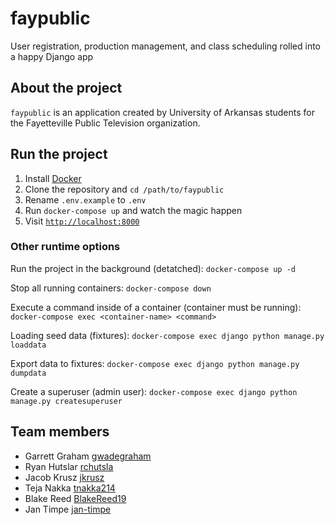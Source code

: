 # faypublic
User registration, production management, and class scheduling rolled into a happy Django app

## About the project

`faypublic` is an application created by University of Arkansas students for the Fayetteville Public Television organization. 

## Run the project

1. Install [Docker](https://docs.docker.com/engine/installation/)
2. Clone the repository and `cd /path/to/faypublic`
3. Rename `.env.example` to `.env`
4. Run `docker-compose up` and watch the magic happen
5. Visit [`http://localhost:8000`](http://localhost:8000)

### Other runtime options

Run the project in the background (detatched): `docker-compose up -d`

Stop all running containers: `docker-compose down`

Execute a command inside of a container (container must be running): `docker-compose exec <container-name> <command>`

Loading seed data (fixtures): `docker-compose exec django python manage.py loaddata`

Export data to fixtures: `docker-compose exec django python manage.py dumpdata`

Create a superuser (admin user): `docker-compose exec django python manage.py createsuperuser`

## Team members
* Garrett Graham [gwadegraham](https://github.com/gwadegraham)
* Ryan Hutslar [rchutsla](https://github.com/rchutsla)
* Jacob Krusz [jkrusz](https://github.com/jkrusz)
* Teja Nakka [tnakka214](https://github.com/tnakka214)
* Blake Reed [BlakeReed19](https://github.com/BlakeReed19)
* Jan Timpe [jan-timpe](https://github.com/jan-timpe)
